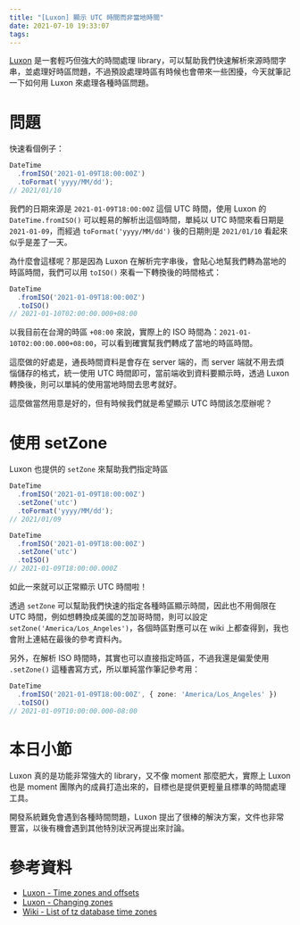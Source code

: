 ```yaml
---
title: "[Luxon] 顯示 UTC 時間而非當地時間"
date: 2021-07-10 19:33:07
tags:
---
```




[Luxon](https://moment.github.io/luxon) 是一套輕巧但強大的時間處理 library，可以幫助我們快速解析來源時間字串，並處理好時區問題，不過預設處理時區有時候也會帶來一些困擾，今天就筆記一下如何用 Luxon 來處理各種時區問題。

<!--more-->

# 問題

快速看個例子：

```typescript
DateTime
  .fromISO('2021-01-09T18:00:00Z')
  .toFormat('yyyy/MM/dd');
// 2021/01/10
```

我們的日期來源是 `2021-01-09T18:00:00Z` 這個 UTC 時間，使用 Luxon 的 `DateTime.fromISO()` 可以輕易的解析出這個時間，單純以 UTC 時間來看日期是 `2021-01-09`，而經過 `toFormat('yyyy/MM/dd')` 後的日期則是 `2021/01/10` 看起來似乎是差了一天。

為什麼會這樣呢？那是因為 Luxon 在解析完字串後，會貼心地幫我們轉為當地的時區時間，我們可以用 `toISO()` 來看一下轉換後的時間格式：

```typescript
DateTime
  .fromISO('2021-01-09T18:00:00Z')
  .toISO()
// 2021-01-10T02:00:00.000+08:00
```

以我目前在台灣的時區 `+08:00` 來說，實際上的 ISO 時間為：`2021-01-10T02:00:00.000+08:00`，可以看到確實幫我們轉成了當地的時區時間。

這麼做的好處是，通長時間資料是會存在 server 端的，而 server 端就不用去煩惱儲存的格式，統一使用 UTC 時間即可，當前端收到資料要顯示時，透過 Luxon 轉換後，則可以單純的使用當地時間去思考就好。

這麼做當然用意是好的，但有時候我們就是希望顯示 UTC 時間該怎麼辦呢？

# 使用 setZone

Luxon 也提供的 `setZone` 來幫助我們指定時區

```typescript
DateTime
  .fromISO('2021-01-09T18:00:00Z')
  .setZone('utc')
  .toFormat('yyyy/MM/dd');
// 2021/01/09

DateTime
  .fromISO('2021-01-09T18:00:00Z')
  .setZone('utc')
  .toISO()
// 2021-01-09T18:00:00.000Z
```

如此一來就可以正常顯示 UTC 時間啦！

透過 `setZone` 可以幫助我們快速的指定各種時區顯示時間，因此也不用侷限在 UTC 時間，例如想轉換成美國的芝加哥時間，則可以設定 `setZone('America/Los_Angeles')`，各個時區對應可以在 wiki 上都查得到，我也會附上連結在最後的參考資料內。

另外，在解析 ISO 時間時，其實也可以直接指定時區，不過我還是偏愛使用 `.setZone()` 這種書寫方式，所以單純當作筆記參考用：

```typescript
DateTime
  .fromISO('2021-01-09T18:00:00Z', { zone: 'America/Los_Angeles' })
  .toISO()
// 2021-01-09T10:00:00.000-08:00
```

# 本日小節

Luxon 真的是功能非常強大的 library，又不像 moment 那麼肥大，實際上 Luxon 也是 moment 團隊內的成員打造出來的，目標也是提供更輕量且標準的時間處理工具。

開發系統難免會遇到各種時間問題，Luxon 提出了很棒的解決方案，文件也非常豐富，以後有機會遇到其他特別狀況再提出來討論。

# 參考資料

* [Luxon - Time zones and offsets](https://moment.github.io/luxon/#/zones)
* [Luxon - Changing zones](https://moment.github.io/luxon/#/zones?id=changing-zones)
* [Wiki - List of tz database time zones](https://en.wikipedia.org/wiki/List_of_tz_database_time_zones)

